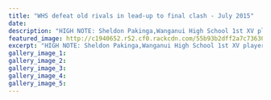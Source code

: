 ```yaml
---
title: "WHS defeat old rivals in lead-up to final clash - July 2015"
date: 
description: "HIGH NOTE: Sheldon Pakinga,Wanganui High School 1st XV player (pictured earlier in the season), was part of the winning combination against Collegiate yesterday, Wanganui Chronicle article 30/7/15..."
featured_image: http://c1940652.r52.cf0.rackcdn.com/55b93b2dff2a7c73630007a0/Rugby-1st-XV-v-Collegiate-win-30.7.gif
excerpt: "HIGH NOTE: Sheldon Pakinga,Wanganui High School 1st XV player (pictured earlier in the season), was part of the winning combination against Collegiate yesterday."
gallery_image_1: 
gallery_image_2: 
gallery_image_3: 
gallery_image_4: 
gallery_image_5: 
---
```

